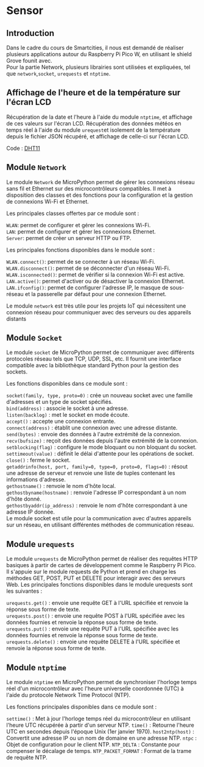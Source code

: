 # Sensor

## Introduction
Dans le cadre du cours de Smartcities, il nous est demandé de réaliser plusieurs applications autour du Raspberry Pi Pico W, en utilisant le shield Grove founit avec.<BR>
Pour la partie Network, plusieurs librairies sont utilisées et expliquées, tel que `network`,`socket`, `urequests` et `ntptime`.

  
## Affichage de l'heure et de la température sur l'écran LCD
Récupération de la date et l'heure à l'aide du module `ntptime`, et affichage de ces valeurs sur l'écran LCD. Récupération des données météos en temps réel à l'aide du module `urequest`et isolement de la température depuis le fichier JSON récupéré, et affichage de celle-ci sur l'écran LCD. 
 
Code : [DHT11](https://github.com/hepl-leclercq/smartcities/blob/25dd11630cc4ba6d2fc0b74e16389c21efe1a084/Sensor/DHT11.py)




## Module `Network`
Le module `Network` de MicroPython permet de gérer les connexions réseau sans fil et Ethernet sur des microcontrôleurs compatibles. Il met à disposition des classes et des fonctions pour la configuration et la gestion de connexions Wi-Fi et Ethernet.

Les principales classes offertes par ce module sont :

`WLAN`: permet de configurer et gérer les connexions Wi-Fi. <BR>
`LAN`: permet de configurer et gérer les connexions Ethernet.<BR>
`Server`: permet de créer un serveur HTTP ou FTP.<BR>
  
Les principales fonctions disponibles dans le module sont :

`WLAN.connect()`: permet de se connecter à un réseau Wi-Fi.<BR>
`WLAN.disconnect()`: permet de se déconnecter d'un réseau Wi-Fi.<BR>
`WLAN.isconnected()`: permet de vérifier si la connexion Wi-Fi est active.<BR>
`LAN.active()`: permet d'activer ou de désactiver la connexion Ethernet.<BR>
`LAN.ifconfig()`: permet de configurer l'adresse IP, le masque de sous-réseau et la passerelle par défaut pour une connexion Ethernet.<BR>
  
Le module `network` est très utile pour les projets IoT qui nécessitent une connexion réseau pour communiquer avec des serveurs ou des appareils distants

## Module `Socket`
Le module `socket` de MicroPython permet de communiquer avec différents protocoles réseau tels que TCP, UDP, SSL, etc. Il fournit une interface compatible avec la bibliothèque standard Python pour la gestion des sockets.

Les fonctions disponibles dans ce module sont :<BR>

`socket(family, type, proto=0)` : crée un nouveau socket avec une famille d'adresses et un type de socket spécifiés.<BR>
`bind(address)` : associe le socket à une adresse.<BR>
`listen(backlog)` : met le socket en mode écoute.<BR>
`accept()` : accepte une connexion entrante.<BR>
`connect(address)` : établit une connexion avec une adresse distante.<BR>
`send(bytes)` : envoie des données à l'autre extrémité de la connexion.<BR>
`recv(bufsize)` : reçoit des données depuis l'autre extrémité de la connexion.<BR>
`setblocking(flag)` : configure le mode bloquant ou non bloquant du socket.<BR>
`settimeout(value)` : définit le délai d'attente pour les opérations de socket.<BR>
`close()` : ferme le socket.<BR>
`getaddrinfo(host, port, family=0, type=0, proto=0, flags=0)` : résout une adresse de serveur et renvoie une liste de tuples contenant les informations d'adresse.<BR>
`gethostname()` : renvoie le nom d'hôte local.<BR>
`gethostbyname(hostname)` : renvoie l'adresse IP correspondant à un nom d'hôte donné.<BR>
`gethostbyaddr(ip_address)` : renvoie le nom d'hôte correspondant à une adresse IP donnée.<BR>
Le module socket est utile pour la communication avec d'autres appareils sur un réseau, en utilisant différentes méthodes de communication réseau.
  
## Module `urequests`
Le module `urequests` de MicroPython permet de réaliser des requêtes HTTP basiques à partir de cartes de développement comme le Raspberry Pi Pico. Il s'appuie sur le module requests de Python et prend en charge les méthodes GET, POST, PUT et DELETE pour interagir avec des serveurs Web. Les principales fonctions disponibles dans le module urequests sont les suivantes :<BR>

`urequests.get()` : envoie une requête GET à l'URL spécifiée et renvoie la réponse sous forme de texte.<BR>
`urequests.post()` : envoie une requête POST à l'URL spécifiée avec les données fournies et renvoie la réponse sous forme de texte.<BR>
`urequests.put()` : envoie une requête PUT à l'URL spécifiée avec les données fournies et renvoie la réponse sous forme de texte.<BR>
`urequests.delete()` : envoie une requête DELETE à l'URL spécifiée et renvoie la réponse sous forme de texte.<BR>

## Module `ntptime`
Le module `ntptime` en MicroPython permet de synchroniser l'horloge temps réel d'un microcontrôleur avec l'heure universelle coordonnée (UTC) à l'aide du protocole Network Time Protocol (NTP).

Les fonctions principales disponibles dans ce module sont :

`settime()` : Met à jour l'horloge temps réel du microcontrôleur en utilisant l'heure UTC récupérée à partir d'un serveur NTP.
`time()` : Retourne l'heure UTC en secondes depuis l'époque Unix (1er janvier 1970).
`host2ntp(host)` : Convertit une adresse IP ou un nom de domaine en une adresse NTP.
`ntpc` : Objet de configuration pour le client NTP.
`NTP_DELTA` : Constante pour compenser le décalage de temps.
`NTP_PACKET_FORMAT` : Format de la trame de requête NTP.
